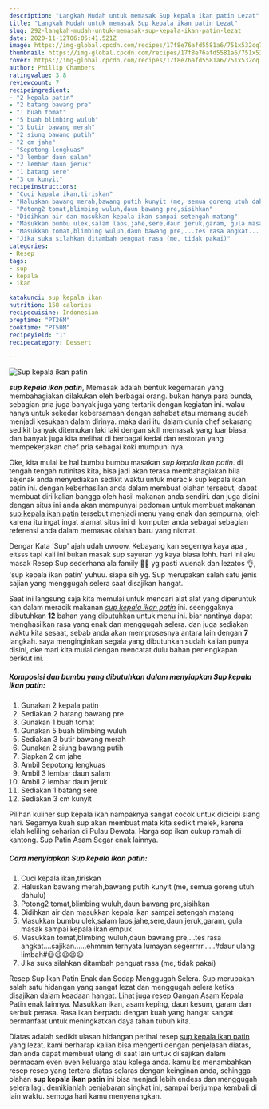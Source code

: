 ```yaml
---
description: "Langkah Mudah untuk memasak Sup kepala ikan patin Lezat"
title: "Langkah Mudah untuk memasak Sup kepala ikan patin Lezat"
slug: 292-langkah-mudah-untuk-memasak-sup-kepala-ikan-patin-lezat
date: 2020-11-12T06:05:41.521Z
image: https://img-global.cpcdn.com/recipes/17f8e76afd5581a6/751x532cq70/sup-kepala-ikan-patin-foto-resep-utama.jpg
thumbnail: https://img-global.cpcdn.com/recipes/17f8e76afd5581a6/751x532cq70/sup-kepala-ikan-patin-foto-resep-utama.jpg
cover: https://img-global.cpcdn.com/recipes/17f8e76afd5581a6/751x532cq70/sup-kepala-ikan-patin-foto-resep-utama.jpg
author: Phillip Chambers
ratingvalue: 3.8
reviewcount: 7
recipeingredient:
- "2 kepala patin"
- "2 batang bawang pre"
- "1 buah tomat"
- "5 buah blimbing wuluh"
- "3 butir bawang merah"
- "2 siung bawang putih"
- "2 cm jahe"
- "Sepotong lengkuas"
- "3 lembar daun salam"
- "2 lembar daun jeruk"
- "1 batang sere"
- "3 cm kunyit"
recipeinstructions:
- "Cuci kepala ikan,tiriskan"
- "Haluskan bawang merah,bawang putih kunyit (me, semua goreng utuh dahulu)"
- "Potong2 tomat,blimbing wuluh,daun bawang pre,sisihkan"
- "Didihkan air dan masukkan kepala ikan sampai setengah matang"
- "Masukkan bumbu ulek,salam laos,jahe,sere,daun jeruk,garam, gula masak sampai kepala ikan empuk"
- "Masukkan tomat,blimbing wuluh,daun bawang pre,...tes rasa angkat....sajikan......ehmmm ternyata lumayan segerrrrr......#daur ulang limbah#😃😃😃😃😃"
- "Jika suka silahkan ditambah penguat rasa (me, tidak pakai)"
categories:
- Resep
tags:
- sup
- kepala
- ikan

katakunci: sup kepala ikan 
nutrition: 158 calories
recipecuisine: Indonesian
preptime: "PT26M"
cooktime: "PT50M"
recipeyield: "1"
recipecategory: Dessert

---
```



![Sup kepala ikan patin](https://img-global.cpcdn.com/recipes/17f8e76afd5581a6/751x532cq70/sup-kepala-ikan-patin-foto-resep-utama.jpg)

<b><i>sup kepala ikan patin</i></b>, Memasak adalah bentuk kegemaran yang membahagiakan dilakukan oleh berbagai orang. bukan hanya para bunda, sebagian pria juga banyak juga yang tertarik dengan kegiatan ini. walau hanya untuk sekedar kebersamaan dengan sahabat atau memang sudah menjadi kesukaan dalam dirinya. maka dari itu dalam dunia chef sekarang sedikit banyak ditemukan laki laki dengan skill memasak yang luar biasa, dan banyak juga kita melihat di berbagai kedai dan restoran yang mempekerjakan chef pria sebagai koki mumpuni nya.

Oke, kita mulai ke hal bumbu bumbu masakan <i>sup kepala ikan patin</i>. di tengah tengah rutinitas kita, bisa jadi akan terasa membahagiakan bila sejenak anda menyediakan sedikit waktu untuk meracik sup kepala ikan patin ini. dengan keberhasilan anda dalam membuat olahan tersebut, dapat membuat diri kalian bangga oleh hasil makanan anda sendiri. dan juga disini dengan situs ini anda akan mempunyai pedoman untuk membuat makanan <u>sup kepala ikan patin</u> tersebut menjadi menu yang enak dan sempurna, oleh karena itu ingat ingat alamat situs ini di komputer anda sebagai sebagian referensi anda dalam memasak olahan baru yang nikmat.

Dengar Kata &#39;Sup&#39; ajah udah uwoow. Kebayang kan segernya kaya apa , eitsss tapi kali ini bukan masak sup sayuran yg kaya biasa lohh. hari ini aku masak Resep Sup sederhana ala family 👩‍🍳 yg pasti wuenak dan lezatos 👌, &#39;sup kepala ikan patin&#39; yuhuu. siapa sih yg. Sup merupakan salah satu jenis sajian yang menggugah selera saat disajikan hangat.


Saat ini langsung saja kita memulai untuk mencari alat alat yang diperuntuk kan dalam meracik makanan <u><i>sup kepala ikan patin</i></u> ini. seenggaknya dibutuhkan <b>12</b> bahan yang dibutuhkan untuk menu ini. biar nantinya dapat menghasilkan rasa yang enak dan menggugah selera. dan juga sediakan waktu kita sesaat, sebab anda akan memprosesnya antara lain dengan <b>7</b> langkah. saya menginginkan segala yang dibutuhkan sudah kalian punya disini, oke mari kita mulai dengan mencatat dulu bahan perlengkapan berikut ini.

<!--inarticleads1-->

##### Komposisi dan bumbu yang dibutuhkan dalam menyiapkan Sup kepala ikan patin:

1. Gunakan 2 kepala patin
1. Sediakan 2 batang bawang pre
1. Gunakan 1 buah tomat
1. Gunakan 5 buah blimbing wuluh
1. Sediakan 3 butir bawang merah
1. Gunakan 2 siung bawang putih
1. Siapkan 2 cm jahe
1. Ambil Sepotong lengkuas
1. Ambil 3 lembar daun salam
1. Ambil 2 lembar daun jeruk
1. Sediakan 1 batang sere
1. Sediakan 3 cm kunyit


Pilihan kuliner sup kepala ikan nampaknya sangat cocok untuk dicicipi siang hari. Segarnya kuah sup akan membuat mata kita sedikit melek, karena lelah keliling seharian di Pulau Dewata. Harga sop ikan cukup ramah di kantong. Sup Patin Asam Segar enak lainnya. 

<!--inarticleads2-->

##### Cara menyiapkan Sup kepala ikan patin:

1. Cuci kepala ikan,tiriskan
1. Haluskan bawang merah,bawang putih kunyit (me, semua goreng utuh dahulu)
1. Potong2 tomat,blimbing wuluh,daun bawang pre,sisihkan
1. Didihkan air dan masukkan kepala ikan sampai setengah matang
1. Masukkan bumbu ulek,salam laos,jahe,sere,daun jeruk,garam, gula masak sampai kepala ikan empuk
1. Masukkan tomat,blimbing wuluh,daun bawang pre,...tes rasa angkat....sajikan......ehmmm ternyata lumayan segerrrrr......#daur ulang limbah#😃😃😃😃😃
1. Jika suka silahkan ditambah penguat rasa (me, tidak pakai)


Resep Sup Ikan Patin Enak dan Sedap Menggugah Selera. Sup merupakan salah satu hidangan yang sangat lezat dan menggugah selera ketika disajikan dalam keadaan hangat. Lihat juga resep Gangan Asam Kepala Patin enak lainnya. Masukkan ikan, asam keping, daun kesum, garam dan serbuk perasa. Rasa ikan berpadu dengan kuah yang hangat sangat bermanfaat untuk meningkatkan daya tahan tubuh kita. 

Diatas adalah sedikit ulasan hidangan perihal resep <u>sup kepala ikan patin</u> yang lezat. kami berharap kalian bisa mengerti dengan penjelasan diatas, dan anda dapat membuat ulang di saat lain untuk di sajikan dalam bermacam even even keluarga atau kolega anda. kamu bs menambahkan resep resep yang tertera diatas selaras dengan keinginan anda, sehingga olahan <b>sup kepala ikan patin</b> ini bisa menjadi lebih endess dan menggugah selera lagi. demikianlah penjabaran singkat ini, sampai berjumpa kembali di lain waktu. semoga hari kamu menyenangkan.
